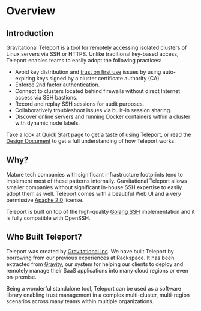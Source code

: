 # Overview

## Introduction

Gravitational Teleport is a tool for remotely accessing isolated clusters of 
Linux servers via SSH or HTTPS. Unlike traditional key-based access, Teleport 
enables teams to easily adopt the following practices:

- Avoid key distribution and [trust on first use](https://en.wikipedia.org/wiki/Trust_on_first_use) issues by using auto-expiring keys signed by a cluster certificate authority (CA).
- Enforce 2nd factor authentication.
- Connect to clusters located behind firewalls without direct Internet access via SSH bastions.
- Record and replay SSH sessions for audit purposes.
- Collaboratively troubleshoot issues via built-in session sharing.
- Discover online servers and running Docker containers within a cluster with dynamic node labels.

Take a look at [Quick Start]() page to get a taste of using Teleport, or read the 
[Design Document]() to get a full understanding of how Teleport works.

## Why?

Mature tech companies with significant infrastructure footprints tend to implement most
of these patterns internally. Gravitational Teleport allows smaller companies without 
significant in-house SSH expertise to easily adopt them as well. Teleport comes with a 
beautiful Web UI and a very permissive [Apache 2.0](https://github.com/gravitational/teleport/blob/master/LICENSE)
license.

Teleport is built on top of the high-quality [Golang SSH](https://godoc.org/golang.org/x/crypto/ssh) 
implementation and it is fully compatible with OpenSSH.

## Who Built Teleport?

Teleport was created by [Gravitational Inc](https://gravitational.com). We have built Teleport 
by borrowing from our previous experiences at Rackspace. It has been extracted from [Gravity](http://gravitational.com/vendors.html), our system for helping our clients to deploy 
and remotely manage their SaaS applications into many cloud regions or even on-premise.

Being a wonderful standalone tool, Teleport can be used as a software library enabling 
trust management in a complex multi-cluster, multi-region scenarios across many teams 
within multiple organizations.

